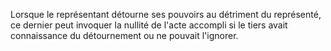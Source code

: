 Lorsque le représentant détourne ses pouvoirs au détriment du représenté, ce dernier peut invoquer la nullité de l'acte accompli si le tiers avait connaissance du détournement ou ne pouvait l'ignorer.   
